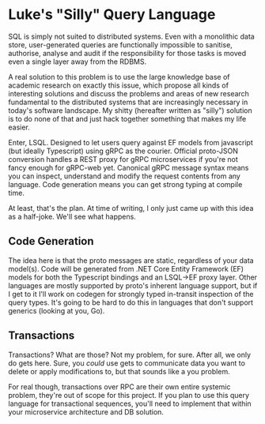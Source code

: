 # Luke's "Silly" Query Language

SQL is simply not suited to distributed systems. Even with a monolithic data store, user-generated queries are functionally impossible to sanitise, authorise, analyse and audit if the responsibility for those tasks is moved even a single layer away from the RDBMS.

A real solution to this problem is to use the large knowledge base of academic research on exactly this issue, which propose all kinds of interesting solutions and discuss the problems and areas of new research fundamental to the distributed systems that are increasingly necessary in today's software landscape. My shitty (hereafter written as "silly") solution is to do none of that and just hack together something that makes my life easier.

Enter, LSQL. Designed to let users query against EF models from javascript (but ideally Typescript) using gRPC as the courier. Official proto-JSON conversion handles a REST proxy for gRPC microservices if you're not fancy enough for gRPC-web yet. Canonical gRPC message syntax means you can inspect, understand and modify the request contents from any language. Code generation means you can get strong typing at compile time.

At least, that's the plan. At time of writing, I only just came up with this idea as a half-joke. We'll see what happens.

## Code Generation

The idea here is that the proto messages are static, regardless of your data model(s). Code will be generated from .NET Core Entity Framework (EF) models for both the Typescript bindings and an LSQL->EF proxy layer. Other languages are mostly supported by proto's inherent language support, but if I get to it I'll work on codegen for strongly typed in-transit inspection of the query types. It's going to be hard to do this in languages that don't support generics (looking at you, Go).

## Transactions

Transactions? What are those? Not my problem, for sure. After all, we only do gets here. Sure, you *could* use gets to communicate data you want to delete or apply modifications to, but that sounds like a you problem.

For real though, transactions over RPC are their own entire systemic problem, they're out of scope for this project. If you plan to use this query language for transactional sequences, you'll need to implement that within your microservice architecture and DB solution.